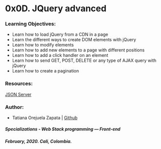 # 0x0D. JQuery advanced

### Learning Objectives:
* Learn how to load jQuery from a CDN in a page
* Learn the different ways to create DOM elements with jQuery
* Learn how to modify elements
* Learn how to add new elements to a page with different positions
* Learn how to add a click handler on an element
* Learn how to send GET, POST, DELETE or any type of AJAX query with jQuery
* Learn how to create a pagination

### Resources:
[JSON Server](https://github.com/typicode/json-server)

### Author:
* Tatiana Orejuela Zapata | [Github](https://github.com/tatsOre)

##### Specializations - Web Stack programming ― Front-end
##### February, 2020. Cali, Colombia.
